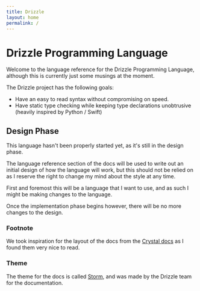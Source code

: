 ```yaml
---
title: Drizzle
layout: home
permalink: /
---
```


# Drizzle Programming Language
Welcome to the language reference for the Drizzle Programming Language, although this is currently just some musings at the moment.

The Drizzle project has the following goals:
- Have an easy to read syntax without compromising on speed.
- Have static type checking while keeping type declarations unobtrusive (heavily inspired by Python / Swift)

## Design Phase
This language hasn't been properly started yet, as it's still in the design phase.

The language reference section of the docs will be used to write out an initial design of how the language will work, but this should not be relied on as I reserve the right to change my mind about the style at any time.

First and foremost this will be a language that I want to use, and as such I might be making changes to the language.

Once the implementation phase begins however, there will be no more changes to the design.

### Footnote
We took inspiration for the layout of the docs from the [Crystal docs](https://crystal-lang.org/docs/) as I found them very nice to read.

### Theme
The theme for the docs is called [Storm](https://github.com/drizzle-lang/storm), and was made by the Drizzle team for the documentation.
